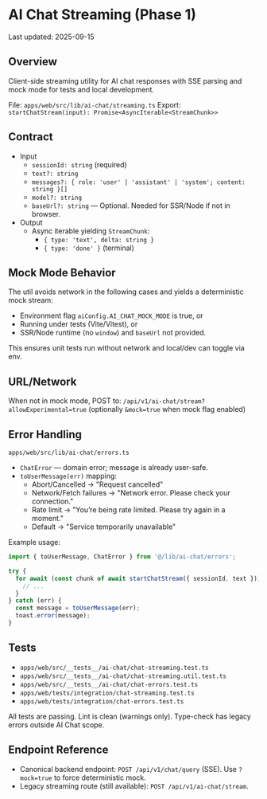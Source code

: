 # AI Chat Streaming (Phase 1)

Last updated: 2025-09-15

## Overview
Client-side streaming utility for AI chat responses with SSE parsing and mock mode for tests and local development.

File: `apps/web/src/lib/ai-chat/streaming.ts`
Export: `startChatStream(input): Promise<AsyncIterable<StreamChunk>>`

## Contract
- Input
  - `sessionId: string` (required)
  - `text?: string`
  - `messages?: { role: 'user' | 'assistant' | 'system'; content: string }[]`
  - `model?: string`
  - `baseUrl?: string` — Optional. Needed for SSR/Node if not in browser.
- Output
  - Async iterable yielding `StreamChunk`:
    - `{ type: 'text', delta: string }`
    - `{ type: 'done' }` (terminal)

## Mock Mode Behavior
The util avoids network in the following cases and yields a deterministic mock stream:
- Environment flag `aiConfig.AI_CHAT_MOCK_MODE` is true, or
- Running under tests (Vite/Vitest), or
- SSR/Node runtime (no `window`) and `baseUrl` not provided.

This ensures unit tests run without network and local/dev can toggle via env.

## URL/Network
When not in mock mode, POST to:
`/api/v1/ai-chat/stream?allowExperimental=true` (optionally `&mock=true` when mock flag enabled)

## Error Handling
`apps/web/src/lib/ai-chat/errors.ts`

- `ChatError` — domain error; message is already user-safe.
- `toUserMessage(err)` mapping:
  - Abort/Cancelled → "Request cancelled"
  - Network/Fetch failures → "Network error. Please check your connection."
  - Rate limit → "You’re being rate limited. Please try again in a moment."
  - Default → "Service temporarily unavailable"

Example usage:

```ts
import { toUserMessage, ChatError } from '@/lib/ai-chat/errors';

try {
  for await (const chunk of await startChatStream({ sessionId, text })) {
    // ...
  }
} catch (err) {
  const message = toUserMessage(err);
  toast.error(message);
}
```

## Tests
- `apps/web/src/__tests__/ai-chat/chat-streaming.test.ts`
- `apps/web/src/__tests__/ai-chat/chat-streaming.util.test.ts`
- `apps/web/src/__tests__/ai-chat/chat-errors.test.ts`
- `apps/web/tests/integration/chat-streaming.test.ts`
- `apps/web/tests/integration/chat-errors.test.ts`

All tests are passing. Lint is clean (warnings only). Type-check has legacy errors outside AI Chat scope.


## Endpoint Reference
- Canonical backend endpoint: `POST /api/v1/chat/query` (SSE). Use `?mock=true` to force deterministic mock.
- Legacy streaming route (still available): `POST /api/v1/ai-chat/stream`.
